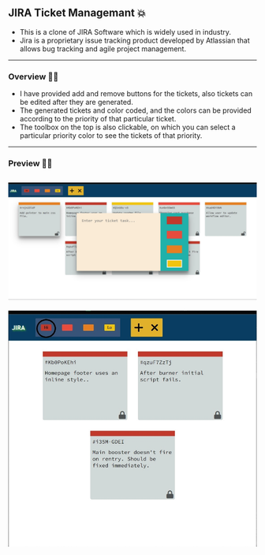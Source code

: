 ## JIRA Ticket Managemant 💥
- This is a clone of JIRA Software which is widely used in industry.
- Jira is a proprietary issue tracking product developed by Atlassian that allows bug tracking and agile project management.
--------
### Overview 🧩🧩
- I have provided add and remove buttons for the tickets, also tickets can be edited after they are generated.
- The generated tickets and color coded, and the colors can be provided according to the priority of that particular ticket.
- The toolbox on the top is also clickable, on which you can select a particular priority color to see the tickets of that priority.
--------
### Preview 📌📌
![](Screenshot.jpg)
--------
![](Screenshot2.jpg)
